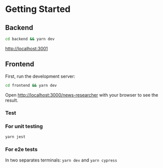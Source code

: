 # Getting Started

## Backend

```bash
cd backend && yarn dev
```

[http://localhost:3001](http://localhost:3001)

## Frontend
First, run the development server:

```bash
cd frontend && yarn dev
```

Open [http://localhost:3000/news-researcher](http://localhost:3000/news-researcher) with your browser to see the result.

### Test
### For unit testing
`yarn jest` 

### For e2e tests
In two separates terminals:
`yarn dev` 
and
`yarn cypress`


